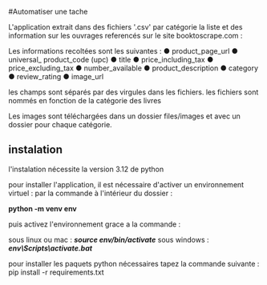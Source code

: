 #Automatiser une tache

L'application extrait dans des fichiers '.csv' par catégorie la liste et des information sur les ouvrages referencés sur le site booktoscrape.com :

Les informations recoltées sont les suivantes : 
    ● product_page_url
    ● universal_ product_code (upc)
    ● title
    ● price_including_tax
    ● price_excluding_tax
    ● number_available
    ● product_description
    ● category
    ● review_rating
    ● image_url

les champs sont séparés par des virgules dans les fichiers. les fichiers sont nommés en fonction de la catégorie des livres

Les images sont téléchargées dans un dossier files/images et avec un dossier pour chaque catégorie.

## instalation

l'instalation nécessite la version 3.12 de python

pour installer l'application, il est nécessaire d'activer un environnement virtuel :
par la commande à l'intérieur du dossier :

**python -m venv env**

puis activez l'environnement grace a la commande :

sous linux ou mac :
_**source env/bin/activate**_
sous windows :
**_env\Scripts\activate.bat_**

pour installer les paquets python nécessaires tapez la commande suivante :
pip install -r requirements.txt






 